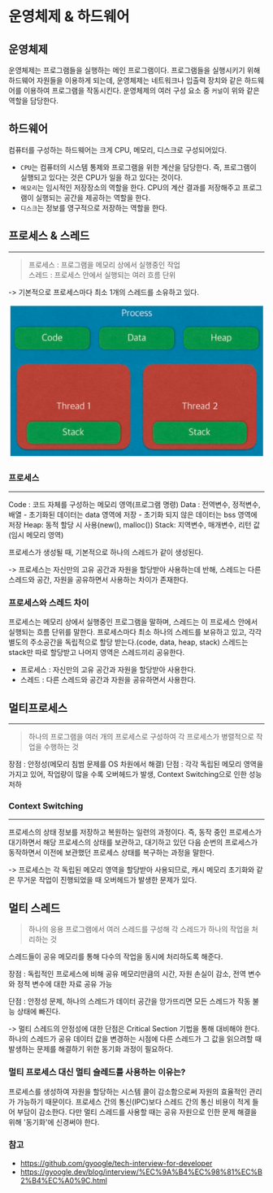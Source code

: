 # 운영체제 & 하드웨어

## 운영체제

운영체제는 프로그램들을 실행하는 메인 프로그램이다. 프로그램들을 실행시키기 위해 하드웨어 자원들을 이용하게 되는데, 운영체제는 네트워크나 입출력 장치와 같은 하드웨어를 이용하여 프로그램을 작동시킨다. 운영체제의 여러 구성 요소 중 `커널`이 위와 같은 역할을 담당한다.

## 하드웨어

컴퓨터를 구성하는 하드웨어는 크게 CPU, 메모리, 디스크로 구성되어있다.

- `CPU`는 컴퓨터의 시스템 통제와 프로그램을 위한 계산을 담당한다. 즉, 프로그램이 실행되고 있다는 것은 CPU가 일을 하고 있다는 것이다.
- `메모리`는 임시적인 저장장소의 역할을 한다. CPU의 계산 결과를 저장해주고 프로그램이 실행되는 공간을 제공하는 역할을 한다.
- `디스크`는 정보를 영구적으로 저장하는 역할을 한다.

## 프로세스 & 스레드

---

> 프로세스 : 프로그램을 메모리 상에서 실행중인 작업  
> 스레드 : 프로세스 안에서 실행되는 여러 흐름 단위

-> 기본적으로 프로세스마다 최소 1개의 스레드를 소유하고 있다.

![process&thread](./img/Process&thread.png)

### 프로세스

---

Code : 코드 자체를 구성하는 메모리 영역(프로그램 명령)
Data : 전역변수, 정적변수, 배열 - 초기화된 데이터는 data 영역에 저장 - 초기화 되지 않은 데이터는 bss 영역에 저장
Heap: 동적 할당 시 사용(new(), malloc())
Stack: 지역변수, 매개변수, 리턴 값(임시 메모리 영역)

프로세스가 생성될 때, 기본적으로 하나의 스레드가 같이 생성된다.

-> 프로세스는 자신만의 고유 공간과 자원을 할당받아 사용하는데 반해, 스레드는 다른 스레드와 공간, 자원을 공유하면서 사용하는 차이가 존재한다.

### 프로세스와 스레드 차이

프로세스는 메모리 상에서 실행중인 프로그램을 말하며, 스레드는 이 프로세스 안에서 실행되는 흐름 단위를 말한다. 프로세스마다 최소 하나의 스레드를 보유하고 있고, 각각 별도의 주소공간을 독립적으로 할당 받는다.(code, data, heap, stack)
스레드는 stack만 따로 할당받고 나머지 영역은 스레드끼리 공유한다.

- 프로세스 : 자신만의 고유 공간과 자원을 할당받아 사용한다.
- 스레드 : 다른 스레드와 공간과 자원을 공유하면서 사용한다.

## 멀티프로세스

---

> 하나의 프로그램을 여러 개의 프로세스로 구성하여 각 프로세스가 병렬적으로 작업을 수행하는 것

장점 : 안정성(메모리 침범 문제를 OS 차원에서 해결)
단점 : 각각 독립된 메모리 영역을 가지고 있어, 작업량이 많을 수록 오버헤드가 발생, Context Switching으로 인한 성능 저하

### Context Switching

---

프로세스의 상태 정보를 저장하고 복원하는 일련의 과정이다. 즉, 동작 중인 프로세스가 대기하면서 해당 프로세스의 상태를 보관하고, 대기하고 있던 다음 순번의 프로세스가 동작하면서 이전에 보관했던 프로세스 상태를 복구하는 과정을 말한다.

-> 프로세스는 각 독립된 메모리 영역을 할당받아 사용되므로, 캐시 메모리 초기화와 같은 무거운 작업이 진행되었을 때 오버헤드가 발생한 문제가 있다.

## 멀티 스레드

> 하나의 응용 프로그램에서 여러 스레드를 구성해 각 스레드가 하나의 작업을 처리하는 것

스레드들이 공유 메모리를 통해 다수의 작업을 동시에 처리하도록 해준다.

장점 : 독립적인 프로세스에 비해 공유 메모리만큼의 시간, 자원 손실이 감소, 전역 변수와 정적 변수에 대한 자료 공유 가능

단점 : 안정성 문제, 하나의 스레드가 데이터 공간을 망가뜨리면 모든 스레드가 작동 불능 상태에 빠진다.

-> 멀티 스레드의 안정성에 대한 단점은 Critical Section 기법을 통해 대비해야 한다.
하나의 스레드가 공유 데이터 값을 변경하는 시점에 다른 스레드가 그 값을 읽으려할 때 발생하는 문제를 해결하기 위한 동기화 과정이 필요하다.

### 멀티 프로세스 대신 멀티 슬레드를 사용하는 이유는?

프로세스를 생성하여 자원을 할당하는 시스템 콜이 감소함으로써 자원의 효율적인 관리가 가능하기 때문이다. 프로세스 간의 통신(IPC)보다 스레드 간의 통신 비용이 적게 들어 부담이 감소한다. 다만 멀티 스레드를 사용할 때는 공유 자원으로 인한 문제 해결을 위해 '동기화'에 신경써야 한다.

### 참고

- https://github.com/gyoogle/tech-interview-for-developer
- https://gyoogle.dev/blog/interview/%EC%9A%B4%EC%98%81%EC%B2%B4%EC%A0%9C.html
